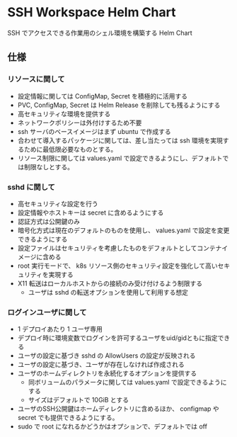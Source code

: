 # SSH Workspace Helm Chart

SSH でアクセスできる作業用のシェル環境を構築する Helm Chart

## 仕様

### リソースに関して

- 設定情報に関しては ConfigMap, Secret を積極的に活用する
- PVC, ConfigMap, Secret は Helm Release を削除しても残るようにする
- 高セキュリティな環境を提供する
- ネットワークポリシーは外付けするため不要
- ssh サーバのベースイメージはまず ubuntu で作成する
- 合わせて導入するパッケージに関しては、差し当たっては ssh 環境を実現するために最低限必要なものとする。
- リソース制限に関しては values.yaml で設定できるようにし、デフォルトでは制限なしとする。

### sshd に関して

- 高セキュリティな設定を行う
- 設定情報やホストキーは secret に含めるようにする
- 認証方式は公開鍵のみ
- 暗号化方式は現在のデフォルトのものを使用し、 values.yaml で設定を変更できるようにする
- 設定ファイルはセキュリティを考慮したものをデフォルトとしてコンテナイメージに含める
- root 実行モードで、 k8s リソース側のセキュリティ設定を強化して高いセキュリティを実現する
- X11 転送はローカルホストからの接続のみ受け付けるよう制限する
  - ユーザは sshd の転送オプションを使用して利用する想定

### ログインユーザに関して

- 1 デプロイあたり 1 ユーザ専用
- デプロイ時に環境変数でログインを許可するユーザをuid/gidともに指定できる
- ユーザの設定に基づき sshd の AllowUsers の設定が反映される
- ユーザの設定に基づき、ユーザが存在しなければ作成される
- ユーザのホームディレクトリを永続化するオプションを提供する
  - 同ボリュームのパラメータに関しては values.yaml で設定できるようにする
  - サイズはデフォルトで 10GiB とする
- ユーザのSSH公開鍵はホームディレクトリに含めるほか、 configmap や secret でも提供できるようにする。
- sudo で root になれるかどうかはオプションで、デフォルトでは off
